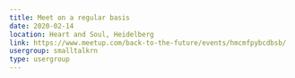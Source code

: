 ```yaml
---
title: Meet on a regular basis
date: 2020-02-14
location: Heart and Soul, Heidelberg
link: https://www.meetup.com/back-to-the-future/events/hmcmfpybcdbsb/
usergroup: smalltalkrn
type: usergroup
---
```

